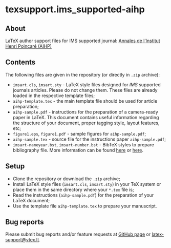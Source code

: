 # texsupport.ims_supported-aihp

## About

LaTeX author support files for IMS supported journal: 
[Annales de l’Institut Henri Poincaré (AIHP)](https://imstat.org/journals-and-publications/annales-de-linstitut-henri-poincare/)

## Contents

The following files are given in the repository (or directly in `.zip` archive):

-   `imsart.cls`, `imsart.sty` - LaTeX style files designed for *IMS* supported journals articles. 
    Please do not change them. These files are already loaded in the respective template files; 
-   `aihp-template.tex` - the main template file should be used for article preparation;
-   `aihp-sample.pdf` - instructions for the preparation of a
    camera-ready paper in LaTeX. This document contains useful information regarding the structure 
    of your document, proper tagging style, layout features, etc;
-   `figure1.eps`, `figure1.pdf` - sample figures for `aihp-sample.pdf`;
-   `aihp-sample.tex` - source file for the instructions paper `aihp-sample.pdf`;
-   `imsart-nameyear.bst`, `imsart-number.bst` - BibTeX styles to prepare bibliography file.
    More information can be found [here](http://www.bibtex.org/Using/) 
    or [here](https://www.latex-tutorial.com/tutorials/bibtex/).

## Setup

-   Clone the repository or download the `.zip` archive;
-   Install LaTeX style files (`imsart.cls`, `imsart.sty`) in your TeX system or 
    place them in the same directory where your `*.tex` file is;
-   Read the instructions (`aihp-sample.pdf`) for the preparation of your LaTeX document;
-   Use the template file `aihp-template.tex` to prepare your manuscript.


## Bug reports

Please submit bug reports and/or feature requests
at [GitHub page](https://github.com/vtex-soft/texsupport.ims_supported-aihp/issues) or 
[latex-support@vtex.lt](mailto:latex-support@vtex.lt).

